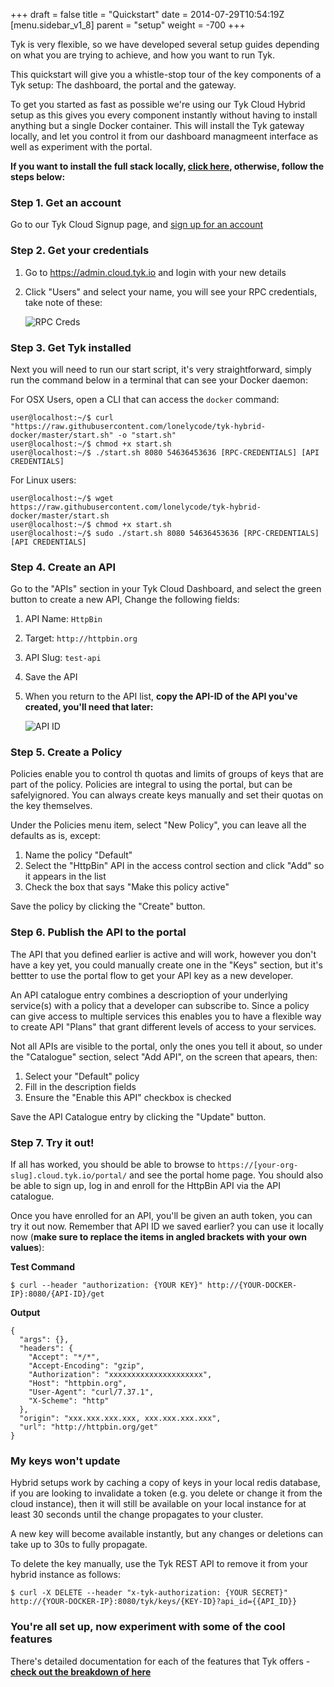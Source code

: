 +++
draft = false
title = "Quickstart"
date = 2014-07-29T10:54:19Z
[menu.sidebar_v1_8]
    parent = "setup"
    weight = -700
+++

Tyk is very flexible, so we have developed several setup guides depending on what you are trying to achieve, and how you want to run Tyk.

This quickstart will give you a whistle-stop tour of the key components of a Tyk setup: The dashboard, the portal and the gateway.

To get you started as fast as possible we're using our Tyk Cloud Hybrid setup as this gives you every component instantly without having to install anything but a single Docker container. This will install the Tyk gateway locally, and let you control it from our dashboard managmeent interface as well as experiment with the portal.

**If you want to install the full stack locally, [click here](../docker/), otherwise, follow the steps below:**

### Step 1. Get an account

Go to our Tyk Cloud Signup page, and [sign up for an account](https://cloud.tyk.io/signup)

### Step 2. Get your credentials

1. Go to https://admin.cloud.tyk.io and login with your new details
2. Click "Users" and select your name, you will see your RPC credentials, take note of these:


	![RPC Creds](/imgs/quickstart-creds.png)


### Step 3. Get Tyk installed

Next you will need to run our start script, it's very straightforward, simply run the command below in a terminal that can see your Docker daemon:

For OSX Users, open a CLI that can access the `docker` command:

	user@localhost:~/$ curl "https://raw.githubusercontent.com/lonelycode/tyk-hybrid-docker/master/start.sh" -o "start.sh"
	user@localhost:~/$ chmod +x start.sh
	user@localhost:~/$ ./start.sh 8080 54636453636 [RPC-CREDENTIALS] [API CREDENTIALS]

For Linux users:

	user@localhost:~/$ wget https://raw.githubusercontent.com/lonelycode/tyk-hybrid-docker/master/start.sh
	user@localhost:~/$ chmod +x start.sh
	user@localhost:~/$ sudo ./start.sh 8080 54636453636 [RPC-CREDENTIALS] [API CREDENTIALS]

### Step 4. Create an API

Go to the "APIs" section in your Tyk Cloud Dashboard, and select the green button to create a new API, Change the following fields:

1. API Name: `HttpBin`
2. Target: `http://httpbin.org`
3. API Slug: `test-api`
4. Save the API
5. When you return to the API list, **copy the API-ID of the API you've created, you'll need that later:**

	![API ID](/imgs/registered-apis.png)

### Step 5. Create a Policy

Policies enable you to control th quotas and limits of groups of keys that are part of the policy. Policies are integral to using the portal, but can be safelyignored. You can always create keys manually and set their quotas on the key themselves.

Under the Policies menu item, select "New Policy", you can leave all the defaults as is, except: 

1. Name the policy "Default"
2. Select the "HttpBin" API in the access control section and click "Add" so it appears in the list
3. Check the box that says "Make this policy active"

Save the policy by clicking the "Create" button.

### Step 6. Publish the API to the portal

The API that you defined earlier is active and will work, however you don't have a key yet, you could manually create one in the "Keys" section, but it's bettter to use the portal flow to get your API key as a new developer. 

An API catalogue entry combines a descrioption of your underlying service(s) with a policy that a developer can subscribe to. Since a policy can give access to multiple services this enables you to have a flexible way to create API "Plans" that grant different levels of access to your services.

Not all APIs are visible to the portal, only the ones you tell it about, so under the "Catalogue" section, select "Add API", on the screen that apears, then:

1. Select your "Default" policy
2. Fill in the description fields
3. Ensure the "Enable this API" checkbox is checked

Save the API Catalogue entry by clicking the "Update" button.

### Step 7. Try it out!

If all has worked, you should be able to browse to `https://[your-org-slug].cloud.tyk.io/portal/` and see the portal home page. You should also be able to sign up, log in and enroll for the HttpBin API via the API catalogue.

Once you have enrolled for an API, you'll be given an auth token, you can try it out now. Remember that API ID we saved earlier? you can use it locally now (**make sure to replace the items in angled brackets with your own values**):

**Test Command**

	$ curl --header "authorization: {YOUR KEY}" http://{YOUR-DOCKER-IP}:8080/{API-ID}/get

**Output**

	{
	  "args": {},
	  "headers": {
	    "Accept": "*/*",
	    "Accept-Encoding": "gzip",
	    "Authorization": "xxxxxxxxxxxxxxxxxxxxx",
	    "Host": "httpbin.org",
	    "User-Agent": "curl/7.37.1",
	    "X-Scheme": "http"
	  },
	  "origin": "xxx.xxx.xxx.xxx, xxx.xxx.xxx.xxx",
	  "url": "http://httpbin.org/get"
	}


### My keys won't update

Hybrid setups work by caching a copy of keys in your local redis database, if you are looking to invalidate a token (e.g. you delete or change it from the cloud instance), then it will still be available on your local instance for at least 30 seconds until the change propagates to your cluster.

A new key will become available instantly, but any changes or deletions can take up to 30s to fully propagate.

To delete the key manually, use the Tyk REST API to remove it from your hybrid instance as follows:

	$ curl -X DELETE --header "x-tyk-authorization: {YOUR SECRET}" http://{YOUR-DOCKER-IP}:8080/tyk/keys/{KEY-ID}?api_id={{API_ID}}

### You're all set up, now experiment with some of the cool features

There's detailed documentation for each of the features that Tyk offers - **[check out the breakdown of here](/dashboard-v0-9/api-management/api-management-overview/)**
